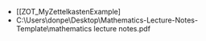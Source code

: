 - [[ZOT_MyZettelkastenExample]
- C:\Users\donpe\Desktop\Mathematics-Lecture-Notes-Template\mathematics lecture notes.pdf